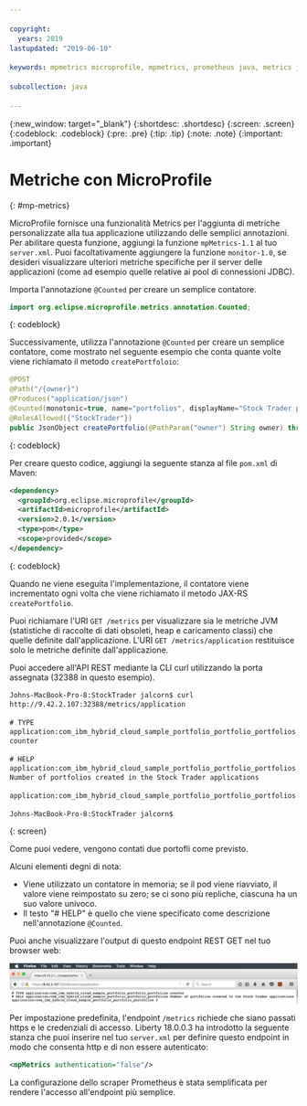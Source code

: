 ```yaml
---

copyright:
  years: 2019
lastupdated: "2019-06-10"

keywords: mpmetrics microprofile, mpmetrics, prometheus java, metrics java, microprofile metrics

subcollection: java

---
```


{:new_window: target="_blank"}
{:shortdesc: .shortdesc}
{:screen: .screen}
{:codeblock: .codeblock}
{:pre: .pre}
{:tip: .tip}
{:note: .note}
{:important: .important}

# Metriche con MicroProfile
{: #mp-metrics}

MicroProfile fornisce una funzionalità Metrics per l'aggiunta di metriche personalizzate alla tua applicazione utilizzando delle semplici annotazioni. Per abilitare questa funzione, aggiungi la funzione `mpMetrics-1.1` al tuo `server.xml`. Puoi facoltativamente aggiungere la funzione `monitor-1.0`, se desideri visualizzare ulteriori metriche specifiche per il server delle applicazioni (come ad esempio quelle relative ai pool di connessioni JDBC).

Importa l'annotazione `@Counted` per creare un semplice contatore.

```java
import org.eclipse.microprofile.metrics.annotation.Counted;
```
{: codeblock}

Successivamente, utilizza l'annotazione `@Counted` per creare un semplice contatore, come mostrato nel seguente esempio che conta quante volte viene richiamato il metodo `createPortfoloio`: 

```java
@POST
@Path("/{owner}")
@Produces("application/json")
@Counted(monotonic=true, name="portfolios", displayName="Stock Trader portfolios", description="Number of portfolios created in the Stock Trader applications")
@RolesAllowed({"StockTrader"})
public JsonObject createPortfolio(@PathParam("owner") String owner) throws SQLException {
```
{: codeblock}

Per creare questo codice, aggiungi la seguente stanza al file `pom.xml` di Maven:

```xml
<dependency>
  <groupId>org.eclipse.microprofile</groupId>
  <artifactId>microprofile</artifactId>
  <version>2.0.1</version>
  <type>pom</type>
  <scope>provided</scope>
</dependency>
```
{: codeblock}

Quando ne viene eseguita l'implementazione, il contatore viene incrementato ogni volta che viene richiamato il metodo JAX-RS `createPortfolio`. 

Puoi richiamare l'URI `GET /metrics` per visualizzare sia le metriche JVM (statistiche di raccolte di dati obsoleti, heap e caricamento classi) che quelle definite dall'applicazione. L'URI `GET /metrics/application` restituisce solo le metriche definite dall'applicazione. 

Puoi accedere all'API REST mediante la CLI curl utilizzando la porta assegnata (32388 in questo esempio).

```
Johns-MacBook-Pro-8:StockTrader jalcorn$ curl http://9.42.2.107:32388/metrics/application

# TYPE application:com_ibm_hybrid_cloud_sample_portfolio_portfolio_portfolios counter

# HELP application:com_ibm_hybrid_cloud_sample_portfolio_portfolio_portfolios Number of portfolios created in the Stock Trader applications

application:com_ibm_hybrid_cloud_sample_portfolio_portfolio_portfolios

Johns-MacBook-Pro-8:StockTrader jalcorn$
```
{: screen}

Come puoi vedere, vengono contati due portofli come previsto. 

Alcuni elementi degni di nota:
- Viene utilizzato un contatore in memoria; se il pod viene riavviato, il valore viene reimpostato su zero; se ci sono più repliche, ciascuna ha un suo valore univoco.
- Il testo "# HELP" è quello che viene specificato come descrizione nell'annotazione `@Counted`.

Puoi anche visualizzare l'output di questo endpoint REST GET nel tuo browser web:

![Browser web dell'endpoint REST GET](images/microprofile-metrics-image1.png "Browser web dell'endpoint REST GET ")

Per impostazione predefinita, l'endpoint `/metrics` richiede che siano passati https e le credenziali di accesso. Liberty 18.0.0.3 ha introdotto la seguente stanza che puoi inserire nel tuo `server.xml` per definire questo endpoint in modo che consenta http e di non essere autenticato:

```xml
<mpMetrics authentication="false"/>
```

La configurazione dello scraper Prometheus è stata semplificata per rendere l'accesso all'endpoint più semplice.
